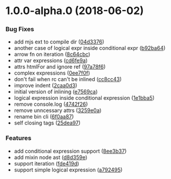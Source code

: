 <a name="1.0.0-alpha.0"></a>
# 1.0.0-alpha.0 (2018-06-02)


### Bug Fixes

* add mjs ext to compile dir ([04d3376](https://github.com/ramasilveyra/unreact/commit/04d3376))
* another case of logical expr inside conditional expr ([b92ba64](https://github.com/ramasilveyra/unreact/commit/b92ba64))
* arrow fn on iteration ([8c64cbc](https://github.com/ramasilveyra/unreact/commit/8c64cbc))
* attr var expressions ([cd6fe9a](https://github.com/ramasilveyra/unreact/commit/cd6fe9a))
* attrs htmlFor and ignore ref ([97a78f6](https://github.com/ramasilveyra/unreact/commit/97a78f6))
* complex expressions ([0ee7f0f](https://github.com/ramasilveyra/unreact/commit/0ee7f0f))
* don't fail when rc can't be inlined ([cc8cc43](https://github.com/ramasilveyra/unreact/commit/cc8cc43))
* improve indent ([2caa0d3](https://github.com/ramasilveyra/unreact/commit/2caa0d3))
* initial version of inlining ([e7569ca](https://github.com/ramasilveyra/unreact/commit/e7569ca))
* logical expression inside conditional expression ([1e1bba5](https://github.com/ramasilveyra/unreact/commit/1e1bba5))
* remove console.log ([4742f26](https://github.com/ramasilveyra/unreact/commit/4742f26))
* remove unncessary attrs ([3259e0a](https://github.com/ramasilveyra/unreact/commit/3259e0a))
* rename bin cli ([6f0aa87](https://github.com/ramasilveyra/unreact/commit/6f0aa87))
* self closing tags ([25dea97](https://github.com/ramasilveyra/unreact/commit/25dea97))


### Features

* add conditional expression support ([8ee3b37](https://github.com/ramasilveyra/unreact/commit/8ee3b37))
* add mixin node ast ([d8d359e](https://github.com/ramasilveyra/unreact/commit/d8d359e))
* support iteration ([fde419d](https://github.com/ramasilveyra/unreact/commit/fde419d))
* support simple logical expression ([a792495](https://github.com/ramasilveyra/unreact/commit/a792495))



